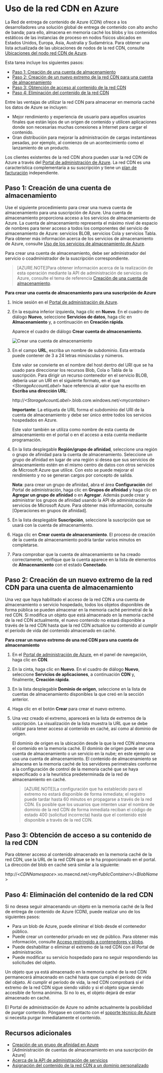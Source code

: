 # Uso de la red CDN en Azure

La Red de entrega de contenido de Azure (CDN) ofrece a los desarrolladores una solución global de entrega de contenido con alto ancho de banda; para ello, almacena en memoria caché los blobs y los contenidos estáticos de las instancias de proceso en nodos físicos ubicados en Estados Unidos, Europa, Asia, Australia y Sudamérica. Para obtener una lista actualizada de las ubicaciones de nodos de la red CDN, consulte [Ubicaciones del nodo red CDN de Azure].

Esta tarea incluye los siguientes pasos:

* [Paso 1: Creación de una cuenta de almacenamiento](#Step1)
* [Paso 2: Creación de un nuevo extremo de la red CDN para una cuenta de almacenamiento](#Step2)
* [Paso 3: Obtención de acceso al contenido de la red CDN](#Step3)
* [Paso 4: Eliminación del contenido de la red CDN](#Step4)

Entre las ventajas de utilizar la red CDN para almacenar en memoria caché los datos de Azure se incluyen:

-   Mejor rendimiento y experiencia de usuario para aquellos usuarios finales que están lejos de un origen de contenido y utilicen aplicaciones donde son necesarias muchas conexiones a Internet para cargar el contenido.
-   Gran distribución para mejorar la administración de cargas instantáneas pesadas, por ejemplo, al comienzo de un acontecimiento como el lanzamiento de un producto.

Los clientes existentes de la red CDN ahora pueden usar la red CDN de Azure a través del [Portal de administración de Azure]. La red CDN es una característica complementaria a su suscripción y tiene un [plan de facturación] independiente.

<a id="Step1"> </a> <h2>Paso 1: Creación de una cuenta de almacenamiento</h2>

Use el siguiente procedimiento para crear una nueva cuenta de almacenamiento para una suscripción de Azure. Una cuenta de almacenamiento proporciona acceso a los servicios de almacenamiento de Azure. La cuenta de almacenamiento representa el máximo nivel de espacio de nombres para tener acceso a todos los componentes del servicio de almacenamiento de Azure: servicios BLOB, servicios Cola y servicios Tabla. Para obtener más información acerca de los servicios de almacenamiento de Azure, consulte [Uso de los servicios de almacenamiento de Azure](http://msdn.microsoft.com/library/azure/gg433040.aspx).

Para crear una cuenta de almacenamiento, debe ser administrador del servicio o coadministrador de la suscripción correspondiente.

> [AZURE.NOTE]Para obtener información acerca de la realización de esta operación mediante la API de administración de servicios de Azure, consulte el tema de referencia [Creación de una cuenta de almacenamiento](http://msdn.microsoft.com/library/windowsazure/hh264518.aspx).

**Para crear una cuenta de almacenamiento para una suscripción de Azure**

1.  Inicie sesión en el [Portal de administración de Azure].
2.  En la esquina inferior izquierda, haga clic en **Nuevo**. En el cuadro de diálogo **Nuevo**, seleccione **Servicios de datos**, haga clic en **Almacenamiento** y, a continuación en **Creación rápida**.

    Aparece el cuadro de diálogo **Crear cuenta de almacenamiento**.

    ![Crear una cuenta de almacenamiento][create-new-storage-account]

4. En el campo **URL**, escriba un nombre de subdominio. Esta entrada puede contener de 3 a 24 letras minúsculas y números.

    Este valor se convierte en el nombre del host dentro del URI que se ha usado para direccionar los recursos Blob, Cola o Tabla de la suscripción. Para dirigir un recurso contenedor en el servicio BLOB, debería usar un URI en el siguiente formato, en el que *&lt;StorageAccountLabel&gt;* hace referencia al valor que ha escrito en **Escriba una dirección URL**:

    http://*&lt;StorageAcountLabel&gt;*.blob.core.windows.net/*&lt;mycontainer&gt;*

    **Importante**: La etiqueta de URL forma el subdominio del URI de la cuenta de almacenamiento y debe ser único entre todos los servicios hospedados en Azure.

	Este valor también se utiliza como nombre de esta cuenta de almacenamiento en el portal o en el acceso a esta cuenta mediante programación.

5.  En la lista desplegable **Región/grupo de afinidad**, seleccione una región o grupo de afinidad para la cuenta de almacenamiento. Seleccione un grupo de afinidad en lugar de una región si desea que sus servicios de almacenamiento estén en el mismo centro de datos con otros servicios de Microsoft Azure que utilice. Con esto se puede mejorar el rendimiento y no se generan cargos por concepto de salida.

    **Nota**: para crear un grupo de afinidad, abra el área **Configuración** del Portal de administración, haga clic en **Grupos de afinidad** y haga clic en **Agregar un grupo de afinidad** o en **Agregar**. Además puede crear y administrar los grupos de afinidad usando la API de administración de servicios de Microsoft Azure. Para obtener más información, consulte [Operaciones en grupos de afinidad].

6. En la lista desplegable **Suscripción**, seleccione la suscripción que se usará con la cuenta de almacenamiento.
7.  Haga clic en **Crear cuenta de almacenamiento**. El proceso de creación de la cuenta de almacenamiento podría tardar varios minutos en completarse.
8.  Para comprobar que la cuenta de almacenamiento se ha creado correctamente, verifique que la cuenta aparece en la lista de elementos de **Almacenamiento** con el estado **Conectado**.

<a id="Step2"> </a> <h2>Paso 2: Creación de un nuevo extremo de la red CDN para una cuenta de almacenamiento</h2>

Una vez que haya habilitado el acceso de la red CDN a una cuenta de almacenamiento o servicio hospedado, todos los objetos disponibles de forma pública se pueden almacenar en la memoria caché perimetral de la red CDN. Si modifica un objeto que está almacenado en la memoria caché de la red CDN actualmente, el nuevo contenido no estará disponible a través de la red CDN hasta que la red CDN actualice su contenido al cumplir el período de vida del contenido almacenado en caché.

**Para crear un nuevo extremo de una red CDN para una cuenta de almacenamiento**

1. En el [Portal de administración de Azure], en el panel de navegación, haga clic en **CDN**.

2. En la cinta, haga clic en **Nuevo**. En el cuadro de diálogo **Nuevo**, seleccione **Servicios de aplicaciones**, a continuación **CDN** y, finalmente, **Creación rápida**.

3. En la lista desplegable **Dominio de origen**, seleccione en la lista de cuentas de almacenamiento disponibles la que creó en la sección anterior.

4. Haga clic en el botón **Crear** para crear el nuevo extremo.

5. Una vez creado el extremo, aparecerá en la lista de extremos de la suscripción. La visualización de la lista muestra la URL que se debe utilizar para tener acceso al contenido en caché, así como al dominio de origen.

	El dominio de origen es la ubicación desde la que la red CDN almacena el contenido en la memoria caché. El dominio de origen puede ser una cuenta de almacenamiento o un servicio en la nube; en este ejemplo se usa una cuenta de almacenamiento. El contenido de almacenamiento se almacena en la memoria caché de los servidores perimetrales conforme a la configuración de control de la memoria caché que se haya especificado o a la heurística predeterminada de la red de almacenamiento en caché.


    > [AZURE.NOTE]La configuración que ha establecido para el extremo no estará disponible de forma inmediata; el registro puede tardar hasta 60 minutos en propagarse a través de la red CDN. Es posible que los usuarios que intenten usar el nombre de dominio de la red CDN de forma inmediata reciban el código de estado 400 (solicitud incorrecta) hasta que el contenido esté disponible a través de la red CDN.

<a id="Step3"> </a> <h2>Paso 3: Obtención de acceso a su contenido de la red CDN</h2>

Para obtener acceso al contenido almacenado en la memoria caché de la red CDN, use la URL de la red CDN que se le ha proporcionado en el portal. La dirección del blob en caché será similar a la siguiente:

http://<*CDNNamespace*>.vo.msecnd.net/<*myPublicContainer*>/<*BlobName*>

<a id="Step4"> </a> <h2>Paso 4: Eliminación del contenido de la red CDN</h2>

Si no desea seguir almacenando un objeto en la memoria caché de la Red de entrega de contenido de Azure (CDN), puede realizar uno de los siguientes pasos:

-   Para un blob de Azure, puede eliminar el blob desde el contenedor público.
-   Puede crear un contenedor privado en vez de público. Para obtener más información, consulte [Acceso restringido a contenedores y blobs](http://azure.microsoft.com/documentation/articles/storage-manage-access-to-resources/#restrict-access-to-containers-and-blobs).
-   Puede deshabilitar o eliminar el extremo de la red CDN con el Portal de administración.
-   Puede modificar su servicio hospedado para no seguir respondiendo las solicitudes del objeto.

Un objeto que ya está almacenado en la memoria caché de la red CDN permanecerá almacenado en caché hasta que cumpla el período de vida del objeto. Al cumplir el período de vida, la red CDN comprobará si el extremo de la red CDN sigue siendo válido y si el objeto sigue siendo accesible de forma anónima. Si no lo es, el objeto dejará de estar almacenado en caché.

El Portal de administración de Azure no admite actualmente la posibilidad de purgar contenido. Póngase en contacto con el [soporte técnico de Azure](http://azure.microsoft.com/support/options/) si necesita purgar inmediatamente el contenido.

## Recursos adicionales

-   [Creación de un grupo de afinidad en Azure]
-   [Administración de cuentas de almacenamiento en una suscripción de Azure]
-   [Acerca de la API de administración de servicios]
-   [Asignación del contenido de la red CDN a un dominio personalizado]

  [Create Storage Account]: http://azure.microsoft.com/documentation/articles/storage-create-storage-account/
  [Ubicaciones del nodo red CDN de Azure]: http://msdn.microsoft.com/library/windowsazure/gg680302.aspx
  [Portal de administración de Azure]: https://manage.windowsazure.com/
  [plan de facturación]: /pricing/calculator/?scenario=full
  [Creación de un grupo de afinidad en Azure]: http://msdn.microsoft.com/library/azure/ee460798.aspx
  [Overview of the Azure CDN]: http://msdn.microsoft.com/library/windowsazure/ff919703.aspx
  [Acerca de la API de administración de servicios]: http://msdn.microsoft.com/library/windowsazure/ee460807.aspx
  [Asignación del contenido de la red CDN a un dominio personalizado]: http://msdn.microsoft.com/library/windowsazure/gg680307.aspx


[create-new-storage-account]: ./media/cdn/CDN_CreateNewStorageAcct.png
[Previous Management Portal]: ../../Shared/Media/previous-portal.png

<!---HONumber=August15_HO6-->